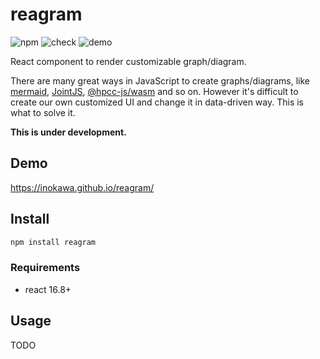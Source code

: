 # reagram

![npm](https://img.shields.io/npm/v/reagram) ![check](https://github.com/inokawa/reagram/workflows/check/badge.svg) ![demo](https://github.com/inokawa/reagram/workflows/demo/badge.svg)

React component to render customizable graph/diagram.

There are many great ways in JavaScript to create graphs/diagrams, like [mermaid](https://github.com/mermaid-js/mermaid), [JointJS](https://www.jointjs.com/), [@hpcc-js/wasm](https://github.com/hpcc-systems/hpcc-js-wasm#graphviz-graphvizlibwasm) and so on.
However it's difficult to create our own customized UI and change it in data-driven way.
This is what to solve it.

**This is under development.**

## Demo

https://inokawa.github.io/reagram/

## Install

```sh
npm install reagram
```

### Requirements

- react 16.8+

## Usage

TODO
